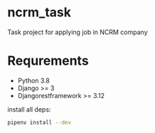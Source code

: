 # ncrm_task
Task project for applying job in NCRM company

# Requrements

* Python 3.8
* Django >= 3
* Djangorestframework >= 3.12

install all deps:

```bash
pipenv install --dev
```
